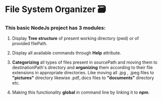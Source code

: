 # File System Organizer 🗃️

### This basic NodeJs project has 3 modules:
1. Display **Tree structure** of present working directory (pwd) or of provided filePath.

2. Display all available commands through **Help** attribute.

3. **Categorizing** all types of files present in sourcePath and moving them to destinationPath's directory
and **organizing** them according to their file extensions in appropriate directories. Like moving all .jpg , .jpeg files to **"pictures"** directory likewise .pdf,.docs files to **"documents"** directory etc.

4. Making this functionality **global** in command line by linking it to **npm**.